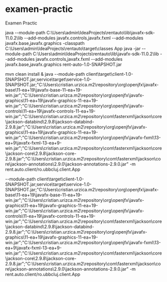 # examen-practic
Examen Practic

java --module-path C:\Users\admin\IdeaProjects\rentauto\lib\javafx-sdk-11.0.2\lib --add-modules javafx.controls,javafx.fxml --add-modules javafx.base,javafx.graphics -classpath C:\Users\admin\IdeaProjects\rentauto\target\classes App
java -jar --module-path C:\Users\admin\IdeaProjects\rentauto\lib\javafx-sdk-11.0.2\lib --add-modules javafx.controls,javafx.fxml --add-modules javafx.base,javafx.graphics rent-auto-1.0-SNAPSHOT.jar

mvn clean install & java --module-path client\target\client-1.0-SNAPSHOT.jar;service\target\service-1.0-SNAPSHOT.jar;"C:\Users\cristian.urzica\.m2\repository\org\openjfx\javafx-base\11-ea+19\javafx-base-11-ea+19-win.jar";"C:\Users\cristian.urizca\.m2\repository\org\openjfx\javafx-graphics\11-ea+19\javafx-graphics-11-ea+19-win.jar";"C:\Users\cristian.urzica\.m2\repository\org\openjfx\javafx-controls\11-ea+19\javafx-controls-11-ea+19-win.jar";"C:\Users\cristian.urzica\.m2\repository\com\fasterxml\jackson\core\jackson-databind\2.9.8\jackson-databind-2.9.8.jar";"C:\Users\cristian.urzica\.m2\repository\org\openjfx\javafx-graphics\11-ea+19\javafx-graphics-11-ea+19-win.jar";"C:\Users\cristian.urzica\.m2\repository\org\openjfx\javafx-fxml\13-ea+9\javafx-fxml-13-ea+9-win.jar";"C:\Users\cristian.urzica\.m2\repository\com\fasterxml\jackson\core\jackson-core\2.9.8\jackson-core-2.9.8.jar";"C:\Users\cristian.urzica\.m2\repository\com\fasterxml\jackson\core\jackson-annotations\2.9.0\jackson-annotations-2.9.0.jar" -m rent.auto.client/ro.ubbcluj.client.App

--module-path client\target\client-1.0-SNAPSHOT.jar;service\target\service-1.0-SNAPSHOT.jar;"C:\Users\cristian.urzica\.m2\repository\org\openjfx\javafx-base\11-ea+19\javafx-base-11-ea+19-win.jar";"C:\Users\cristian.urizca\.m2\repository\org\openjfx\javafx-graphics\11-ea+19\javafx-graphics-11-ea+19-win.jar";"C:\Users\cristian.urzica\.m2\repository\org\openjfx\javafx-controls\11-ea+19\javafx-controls-11-ea+19-win.jar";"C:\Users\cristian.urzica\.m2\repository\com\fasterxml\jackson\core\jackson-databind\2.9.8\jackson-databind-2.9.8.jar";"C:\Users\cristian.urzica\.m2\repository\org\openjfx\javafx-graphics\11-ea+19\javafx-graphics-11-ea+19-win.jar";"C:\Users\cristian.urzica\.m2\repository\org\openjfx\javafx-fxml\13-ea+9\javafx-fxml-13-ea+9-win.jar";"C:\Users\cristian.urzica\.m2\repository\com\fasterxml\jackson\core\jackson-core\2.9.8\jackson-core-2.9.8.jar";"C:\Users\cristian.urzica\.m2\repository\com\fasterxml\jackson\core\jackson-annotations\2.9.0\jackson-annotations-2.9.0.jar" -m rent.auto.client/ro.ubbcluj.client.App